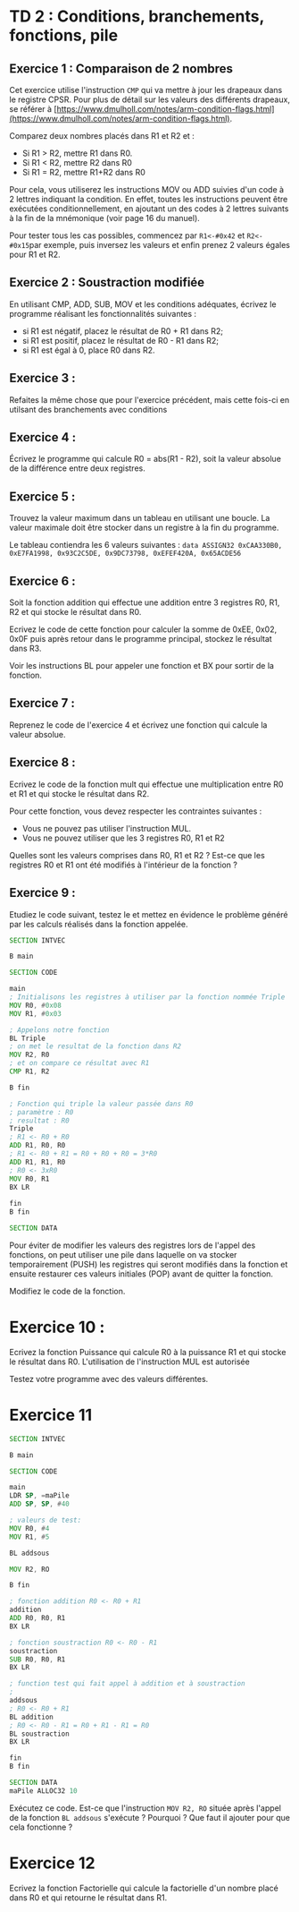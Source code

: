# TD 2 : Conditions, branchements, fonctions, pile



## Exercice 1 : Comparaison de 2 nombres

Cet exercice utilise l'instruction ```CMP``` qui va mettre à jour les drapeaux 
dans le registre CPSR. Pour plus de détail sur les valeurs des différents drapeaux, se référer à [https://www.dmulholl.com/notes/arm-condition-flags.html](https://www.dmulholl.com/notes/arm-condition-flags.html).

Comparez deux nombres placés dans R1 et R2 et :  

* Si R1 > R2, mettre R1 dans R0. 
* Si R1 < R2, mettre R2 dans R0
* Si R1 = R2, mettre R1+R2 dans R0

Pour cela, vous utiliserez les instructions MOV ou ADD suivies d'un code à 2 lettres indiquant la condition. En effet, toutes les instructions peuvent être exécutées conditionnellement, en ajoutant un des codes à 2 lettres suivants à la fin de la mnémonique (voir page 16 du manuel).

Pour tester tous les cas possibles, commencez par ```R1<-#0x42``` 
et ```R2<-#0x15```par exemple, puis inversez les valeurs et enfin prenez 2 valeurs égales pour R1 et R2.

## Exercice 2 : Soustraction modifiée

En utilisant CMP, ADD, SUB, MOV et les conditions adéquates, écrivez le programme réalisant les fonctionnalités suivantes :

* si R1 est négatif, placez le résultat de R0 + R1 dans R2;
* si R1 est positif, placez le résultat de R0 - R1 dans R2;
* si R1 est égal à 0, place R0 dans R2.

## Exercice 3 : 

Refaites la même chose que pour l'exercice précédent, mais cette fois-ci en utilsant des branchements avec conditions

## Exercice 4 :

Écrivez le programme qui calcule R0 = abs(R1 - R2), soit la valeur absolue de la différence entre deux registres.

## Exercice 5 :

Trouvez la valeur maximum dans un tableau en utilisant une boucle. La valeur maximale doit être stocker dans un registre à la fin du programme.

Le tableau contiendra les 6 valeurs suivantes :
```data ASSIGN32 0xCAA330B0, 0xE7FA1998, 0x93C2C5DE, 0x9DC73798, 0xEFEF420A, 0x65ACDE56```

## Exercice 6 :

Soit la fonction addition qui effectue une addition entre 3 registres R0, R1, R2 et qui stocke le résultat dans R0. 

Ecrivez le code de cette fonction pour calculer la somme de 0xEE, 0x02, 0x0F puis après retour dans le programme principal, stockez le résultat dans R3.

Voir les instructions BL pour appeler une fonction et BX pour sortir de la fonction.

## Exercice 7 :

Reprenez le code de l'exercice 4 et écrivez une fonction qui calcule la valeur absolue.

## Exercice 8 :

Ecrivez le code de la fonction mult qui effectue une multiplication entre R0 et R1 et qui stocke le résultat dans R2. 

Pour cette fonction, vous devez respecter les contraintes suivantes :
* Vous ne pouvez pas utiliser l'instruction MUL. 
* Vous ne pouvez utiliser que les 3 registres R0, R1 et R2

Quelles sont les valeurs comprises dans R0, R1 et R2 ?
Est-ce que les registres R0 et R1 ont été modifiés à l'intérieur de la fonction ? 

## Exercice 9 :

Etudiez le code suivant, testez le et mettez en évidence le problème généré par les calculs réalisés dans la fonction appelée.

```asm
SECTION INTVEC

B main

SECTION CODE

main
; Initialisons les registres à utiliser par la fonction nommée Triple
MOV R0, #0x08
MOV R1, #0x03

; Appelons notre fonction
BL Triple
; on met le resultat de la fonction dans R2
MOV R2, R0
; et on compare ce résultat avec R1
CMP R1, R2

B fin

; Fonction qui triple la valeur passée dans R0
; paramètre : R0
; resultat : R0
Triple
; R1 <- R0 + R0 
ADD R1, R0, R0
; R1 <- R0 + R1 = R0 + R0 + R0 = 3*R0
ADD R1, R1, R0
; R0 <- 3xR0
MOV R0, R1
BX LR
  
fin
B fin

SECTION DATA

```

Pour éviter de modifier les valeurs des registres lors de l'appel des fonctions, on peut utiliser une pile dans laquelle on va stocker temporairement (PUSH) les registres qui seront modifiés dans la fonction et ensuite restaurer ces valeurs initiales (POP) avant de quitter la fonction.

Modifiez le code de la fonction. 

# Exercice 10 :
Ecrivez la fonction Puissance qui calcule R0 à la puissance R1 et qui stocke le résultat dans R0. 
L'utilisation de l'instruction MUL est autorisée

Testez votre programme avec des valeurs différentes. 

# Exercice 11

```asm
SECTION INTVEC

B main

SECTION CODE

main
LDR SP, =maPile
ADD SP, SP, #40

; valeurs de test:
MOV R0, #4
MOV R1, #5

BL addsous

MOV R2, RO

B fin

; fonction addition R0 <- R0 + R1
addition
ADD R0, R0, R1
BX LR

; fonction soustraction R0 <- R0 - R1
soustraction
SUB R0, R0, R1
BX LR

; function test qui fait appel à addition et à soustraction
; 
addsous
; R0 <- R0 + R1
BL addition
; R0 <- R0 - R1 = R0 + R1 - R1 = R0
BL soustraction
BX LR

fin
B fin

SECTION DATA
maPile ALLOC32 10
```
Exécutez ce code. Est-ce que l'instruction ```MOV R2, RO```  située après l'appel de la fonction ```BL addsous``` s'exécute ?
Pourquoi ?
Que faut il ajouter pour que cela fonctionne ?


# Exercice 12

Ecrivez la fonction Factorielle qui calcule la factorielle d'un nombre placé dans R0 et qui retourne le résultat dans R1.


